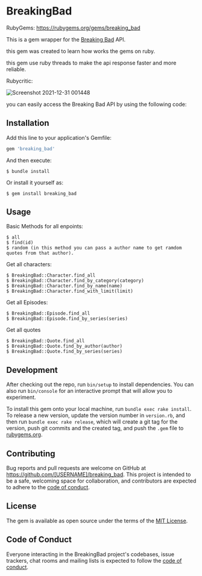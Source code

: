 # BreakingBad

RubyGems: https://rubygems.org/gems/breaking_bad

This is a gem wrapper for the [Breaking Bad](https://www.breakingbadapi.com/) API.

this gem was created to learn how works the gems on ruby.

this gem use ruby threads to make the api response faster and more reliable.

Rubycritic:

![Screenshot 2021-12-31 001448](https://user-images.githubusercontent.com/11560961/147809415-94b6c708-fceb-404f-bdae-fbfb9377a2b2.png)


you can easily access the Breaking Bad API by using the following code:



## Installation

Add this line to your application's Gemfile:

```ruby
gem 'breaking_bad'
```

And then execute:

    $ bundle install

Or install it yourself as:

    $ gem install breaking_bad

## Usage

Basic Methods for all enpoints:

    $ all
    $ find(id)
    $ random (in this method you can pass a author name to get ramdom quotes from that author).
    
Get all characters:

    $ BreakingBad::Character.find_all
    $ BreakingBad::Character.find_by_category(category)
    $ BreakingBad::Character.find_by_name(name)
    $ BreakingBad::Character.find_with_limit(limit)

Get all Episodes:
    
    $ BreakingBad::Episode.find_all
    $ BreakingBad::Episode.find_by_series(series)

Get all quotes

    $ BreakingBad::Quote.find_all
    $ BreakingBad::Quote.find_by_author(author)
    $ BreakingBad::Quote.find_by_series(series)

## Development

After checking out the repo, run `bin/setup` to install dependencies. You can also run `bin/console` for an interactive prompt that will allow you to experiment.

To install this gem onto your local machine, run `bundle exec rake install`. To release a new version, update the version number in `version.rb`, and then run `bundle exec rake release`, which will create a git tag for the version, push git commits and the created tag, and push the `.gem` file to [rubygems.org](https://rubygems.org).

## Contributing

Bug reports and pull requests are welcome on GitHub at https://github.com/[USERNAME]/breaking_bad. This project is intended to be a safe, welcoming space for collaboration, and contributors are expected to adhere to the [code of conduct](https://github.com/[USERNAME]/breaking_bad/blob/master/CODE_OF_CONDUCT.md).

## License

The gem is available as open source under the terms of the [MIT License](https://opensource.org/licenses/MIT).

## Code of Conduct

Everyone interacting in the BreakingBad project's codebases, issue trackers, chat rooms and mailing lists is expected to follow the [code of conduct](https://github.com/[USERNAME]/breaking_bad/blob/master/CODE_OF_CONDUCT.md).
